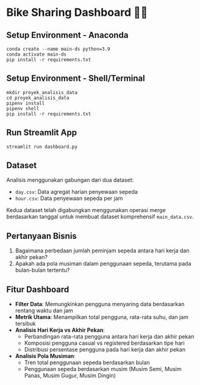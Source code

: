 # Bike Sharing Dashboard 🚴‍♂️

## Setup Environment - Anaconda
```
conda create --name main-ds python=3.9
conda activate main-ds
pip install -r requirements.txt
```

## Setup Environment - Shell/Terminal
```
mkdir proyek_analisis_data
cd proyek_analisis_data
pipenv install
pipenv shell
pip install -r requirements.txt
```

## Run Streamlit App
```
streamlit run dashboard.py
```

## Dataset
Analisis menggunakan gabungan dari dua dataset:
- `day.csv`: Data agregat harian penyewaan sepeda
- `hour.csv`: Data penyewaan sepeda per jam

Kedua dataset telah digabungkan menggunakan operasi merge berdasarkan tanggal untuk membuat dataset komprehensif `main_data.csv`.

## Pertanyaan Bisnis
1. Bagaimana perbedaan jumlah peminjam sepeda antara hari kerja dan akhir pekan?
2. Apakah ada pola musiman dalam penggunaan sepeda, terutama pada bulan-bulan tertentu?

## Fitur Dashboard
- **Filter Data**: Memungkinkan pengguna menyaring data berdasarkan rentang waktu dan jam
- **Metrik Utama**: Menampilkan total pengguna, rata-rata suhu, dan jam tersibuk
- **Analisis Hari Kerja vs Akhir Pekan**: 
  - Perbandingan rata-rata pengguna antara hari kerja dan akhir pekan
  - Komposisi pengguna casual vs registered berdasarkan tipe hari
  - Distribusi persentase pengguna pada hari kerja dan akhir pekan
- **Analisis Pola Musiman**:
  - Tren total penggunaan sepeda berdasarkan bulan
  - Penggunaan sepeda berdasarkan musim (Musim Semi, Musim Panas, Musim Gugur, Musim Dingin)